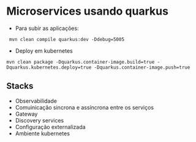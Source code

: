 # Microservices usando quarkus
- Para subir as aplicações:
``` 
 mvn clean compile quarkus:dev -Ddebug=5005
```
- Deploy em kubernetes
``` 
mvn clean package -Dquarkus.container-image.build=true -Dquarkus.kubernetes.deploy=true -Dquarkus.container-image.push=true
``` 
## Stacks
- Observabilidade
- Comuinicação sincrona e assíncrona entre os serviços
- Gateway
- Discovery services
- Configuração externalizada
- Ambiente kubernetes
